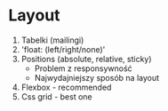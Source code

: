 # Layout

1. Tabelki (mailingi)
2. 'float: (left/right/none)'
3. Positions (absolute, relative, sticky)
    - Problem z responsywność
    - Najwydajniejszy sposób na layout
4. Flexbox - recommended
5. Css grid - best one